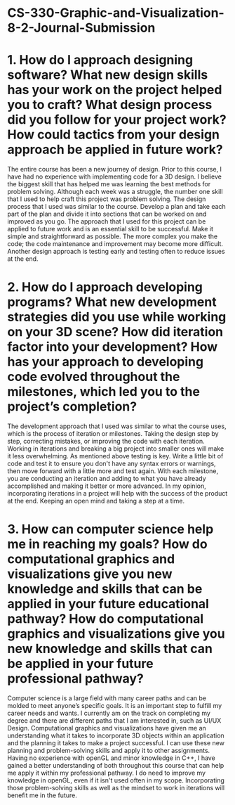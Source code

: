 # CS-330-Graphic-and-Visualization-8-2-Journal-Submission

# 1. How do I approach designing software? What new design skills has your work on the project helped you to craft? What design process did you follow for your project work? How could tactics from your design approach be applied in future work?

The entire course has been a new journey of design. Prior to this course, I have had no experience with implementing code for a 3D design. I believe the biggest skill that has helped me was learning the best methods for problem solving. Although each week was a struggle, the number one skill that I used to help craft this project was problem solving. The design process that I used was similar to the course. Develop a plan and take each part of the plan and divide it into sections that can be worked on and improved as you go. The approach that I used for this project can be applied to future work and is an essential skill to be successful. Make it simple and straightforward as possible. The more complex you make the code; the code maintenance and improvement may become more difficult. Another design approach is testing early and testing often to reduce issues at the end.

# 2. How do I approach developing programs? What new development strategies did you use while working on your 3D scene? How did iteration factor into your development? How has your approach to developing code evolved throughout the milestones, which led you to the project’s completion?

The development approach that I used was similar to what the course uses, which is the process of iteration or milestones. Taking the design step by step, correcting mistakes, or improving the code with each iteration. Working in iterations and breaking a big project into smaller ones will make it less overwhelming. As mentioned above testing is key. Write a little bit of code and test it to ensure you don't have any syntax errors or warnings, then move forward with a little more and test again. With each milestone, you are conducting an iteration and adding to what you have already accomplished and making it better or more advanced. In my opinion, incorporating iterations in a project will help with the success of the product at the end. Keeping an open mind and taking a step at a time. 

# 3. How can computer science help me in reaching my goals? How do computational graphics and visualizations give you new knowledge and skills that can be applied in your future educational pathway? How do computational graphics and visualizations give you new knowledge and skills that can be applied in your future professional pathway?

Computer science is a large field with many career paths and can be molded to meet anyone’s specific goals. It is an important step to fulfill my career needs and wants. I currently am on the track on completing my degree and there are different paths that I am interested in, such as UI/UX Design. Computational graphics and visualizations have given me an understanding what it takes to incorporate 3D objects within an application and the planning it takes to make a project successful. I can use these new planning and problem-solving skills and apply it to other assignments. Having no experience with openGL and minor knowledge in C++, I have gained a better understanding of both throughout this course that can help me apply it within my professional pathway. I do need to improve my knowledge in openGL, even if it isn't used often in my scope. Incorporating those problem-solving skills as well as the mindset to work in iterations will benefit me in the future.

